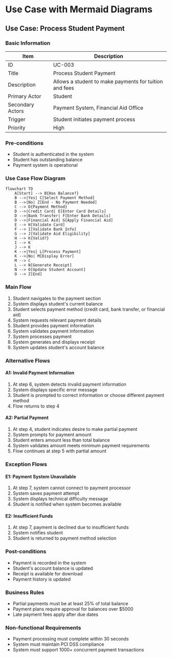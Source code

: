 # Use Case with Mermaid Diagrams

## Use Case: Process Student Payment

### Basic Information

| Item | Description |
|------|-------------|
| ID | UC-003 |
| Title | Process Student Payment |
| Description | Allows a student to make payments for tuition and fees |
| Primary Actor | Student |
| Secondary Actors | Payment System, Financial Aid Office |
| Trigger | Student initiates payment process |
| Priority | High |

### Pre-conditions
- Student is authenticated in the system
- Student has outstanding balance
- Payment system is operational

### Use Case Flow Diagram

```mermaid
flowchart TD
    A[Start] --> B{Has Balance?}
    B -->|Yes| C[Select Payment Method]
    B -->|No| Z[End - No Payment Needed]
    C --> D{Payment Method}
    D -->|Credit Card| E[Enter Card Details]
    D -->|Bank Transfer| F[Enter Bank Details]
    D -->|Financial Aid| G[Apply Financial Aid]
    E --> H[Validate Card]
    F --> I[Validate Bank Info]
    G --> J[Validate Aid Eligibility]
    H --> K{Valid?}
    I --> K
    J --> K
    K -->|Yes| L[Process Payment]
    K -->|No| M[Display Error]
    M --> C
    L --> N[Generate Receipt]
    N --> O[Update Student Account]
    O --> Z[End]
```

### Main Flow
1. Student navigates to the payment section
2. System displays student's current balance
3. Student selects payment method (credit card, bank transfer, or financial aid)
4. System requests relevant payment details
5. Student provides payment information
6. System validates payment information
7. System processes payment
8. System generates and displays receipt
9. System updates student's account balance

### Alternative Flows

#### A1: Invalid Payment Information
1. At step 6, system detects invalid payment information
2. System displays specific error message
3. Student is prompted to correct information or choose different payment method
4. Flow returns to step 4

#### A2: Partial Payment
1. At step 4, student indicates desire to make partial payment
2. System prompts for payment amount
3. Student enters amount less than total balance
4. System validates amount meets minimum payment requirements
5. Flow continues at step 5 with partial amount

### Exception Flows

#### E1: Payment System Unavailable
1. At step 7, system cannot connect to payment processor
2. System saves payment attempt
3. System displays technical difficulty message
4. Student is notified when system becomes available

#### E2: Insufficient Funds
1. At step 7, payment is declined due to insufficient funds
2. System notifies student
3. Student is returned to payment method selection

### Post-conditions
- Payment is recorded in the system
- Student's account balance is updated
- Receipt is available for download
- Payment history is updated

### Business Rules
- Partial payments must be at least 25% of total balance
- Payment plans require approval for balances over $5000
- Late payment fees apply after due dates

### Non-functional Requirements
- Payment processing must complete within 30 seconds
- System must maintain PCI DSS compliance
- System must support 1000+ concurrent payment transactions
